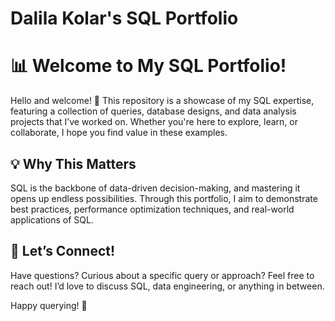 # Dalila Kolar's SQL Portfolio

# 📊 Welcome to My SQL Portfolio!  

Hello and welcome! 🚀 This repository is a showcase of my SQL expertise, featuring a collection of queries, database designs, and data analysis projects that I’ve worked on. Whether you're here to explore, learn, or collaborate, I hope you find value in these examples.  

## 💡 Why This Matters  
SQL is the backbone of data-driven decision-making, and mastering it opens up endless possibilities. Through this portfolio, I aim to demonstrate best practices, performance optimization techniques, and real-world applications of SQL.  

## 🤝 Let’s Connect!  
Have questions? Curious about a specific query or approach? Feel free to reach out! I’d love to discuss SQL, data engineering, or anything in between.  

Happy querying! 🎯  
